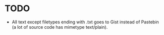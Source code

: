# TODO

- All text except filetypes ending with .txt goes to Gist instead of Pastebin (a lot of source code has mimetype text/plain).
